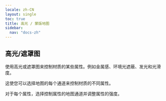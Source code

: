 ```yaml
---
locale: zh-CN
layout: single
toc: true
title: 高光 / 蒙版地图
sidebar:
  nav: "docs-zh"
---
```

## 高光/遮罩图
使用高光或遮罩图来控制材质的某些属性。例如金属感、环境光遮蔽、发光和光滑度。

这使您可以选择地图的每个通道来控制材质的不同属性。

对于每个属性，选择控制属性的地图通道并调整属性的强度。